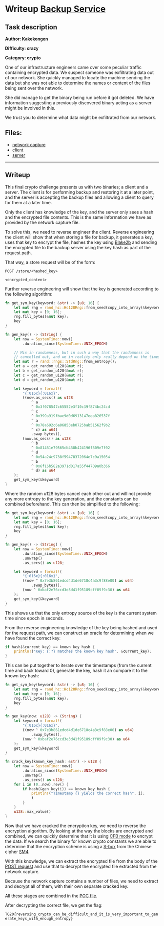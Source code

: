 # Writeup [Backup Service](./README.md)

## Task description
**Author: Kakekongen**

**Difficulty: crazy**

**Category: crypto**

One of our infrastructure engineers came over some peculiar traffic containing
encrypted data. We suspect someone was exfiltrating data out of our network.
She quickly managed to locate the machine sending the data but she was not able
to determine the names or content of the files being sent over the network.

She did manage to get the binary being run before it got deleted.
We have information suggesting a previously discovered binary acting as a server
might be involved in this.

We trust you to determine what data might be exfiltrated from our network.

## Files:
- [network capture](uploads/capture.pcapng)
- [client](uploads/client)
- [server](uploads/server)
---

## Writeup
This final crypto challenge presents us with two binaries; a client and a server.
The client is for performing backup and restoring it at a later point, and the
server is accepting the backup files and allowing a client to query for them
at a later time.

Only the client has knowledge of the key, and the server only sees a hash
and the encrypted file contents.
This is the same information we have as provided by the network capture file.

To solve this, we need to reverse engineer the client. Reverse engineering the
client will show that when storing a file for backup, it generates a key, uses
that key to encrypt the file, hashes the key using
[Blake2b][1] and sending the encrypted file to the backup server using the key
hash as part of the request path.

That way, a store request will be of the form:
```
POST /store/<hashed_key>

<encrypted_content>
```

Further reverse engineering will show that the key is generated according to
the following algorithm:

```rust
fn get_sym_key(keyword: &str) -> [u8; 16] {
    let mut rng = rand_hc::Hc128Rng::from_seed(copy_into_array(&keyword.as_bytes()));
    let mut key = [0; 16];
    rng.fill_bytes(&mut key);
    key
}

fn gen_key() -> (String) {
    let now = SystemTime::now()
        .duration_since(SystemTime::UNIX_EPOCH)

    // Mix in randomness, but in such a way that the randomness is
    // cancelled out, and we in reality only really depend on the timestamp
    let mut r = rand::rngs::StdRng::from_entropy();
    let a = get_random_u128(&mut r);
    let b = get_random_u128(&mut r);
    let c = get_random_u128(&mut r);
    let d = get_random_u128(&mut r);

    let keyword = format!(
        "{:016x}{:016x}",
        ((now.as_secs() as u128
            ^ a
            ^ 0x3f078547c65552e3f10c39f874bc24cd
            ^ c
            ^ 0x399a919fbae9d0d6913147eea826537f
            ^ a
            ^ 0x78a692c6a06853eb0725bab51562f9b2
            ^ c) as u64)
            .swap_bytes(),
        (now.as_secs() as u128
            ^ b
            ^ 0x81461e79565cb438b424196f309e7f02
            ^ d
            ^ 0x54a24c9738f59478372064e7c9a15054
            ^ b
            ^ 0x6f16b582a3971d017a55f44709a0b366
            ^ d) as u64
    );
    get_sym_key(&keyword)
}
```

Where the random u128 bytes cancel each other out and will not provide any more
entropy to the key generation, and the constants can be combined beforehand.
This can then be simplified to the following:

```rust
fn get_sym_key(keyword: &str) -> [u8; 16] {
    let mut rng = rand_hc::Hc128Rng::from_seed(copy_into_array(&keyword.as_bytes()));
    let mut key = [0; 16];
    rng.fill_bytes(&mut key);
    key
}

fn gen_key() -> (String) {
    let now = SystemTime::now()
        .duration_since(SystemTime::UNIX_EPOCH)
        .unwrap()
        .as_secs() as u128;

    let keyword = format!(
        "{:016x}{:016x}",
        ((now ^ 0x7e3b861edcd4d1de6718c4a3c9f88e00) as u64)
            .swap_bytes(),
        (now ^ 0xbaf2e76ccd3e3d41f95189cff09f9c30) as u64
    );
    get_sym_key(&keyword)
}
```

This shows us that the only entropy source of the key is the current system time
since epoch in seconds.

From the reverse engineering knowledge of the key being hashed and used for the
request path, we can construct an oracle for determining when we have found the
correct key:

```rust
if hash(&current_key) == known_key_hash {
    println!("Key: {:?} matches the known key hash", &current_key);
}
```

This can be put together to iterate over the timestamps (from the current time
and back toward 0), generate the key, hash it an compare it to the known key hash:

```rust
fn get_sym_key(keyword: &str) -> [u8; 16] {
    let mut rng = rand_hc::Hc128Rng::from_seed(copy_into_array(&keyword.as_bytes()));
    let mut key = [0; 16];
    rng.fill_bytes(&mut key);
    key
}

fn gen_key(now: u128) -> (String) {
    let keyword = format!(
        "{:016x}{:016x}",
        ((now ^ 0x7e3b861edcd4d1de6718c4a3c9f88e00) as u64)
            .swap_bytes(),
        (now ^ 0xbaf2e76ccd3e3d41f95189cff09f9c30) as u64
    );
    get_sym_key(&keyword)
}

fn crack_key(known_key_hash: &str) -> u128 {
    let now = SystemTime::now()
        .duration_since(SystemTime::UNIX_EPOCH)
        .unwrap()
        .as_secs() as u128;
    for i in (0..now).rev() {
        if hash(&gen_key(i)) == known_key_hash {
            println!("Timestamp {} yields the correct hash", i);
            i
        }
    }
    u128::max_value()
}
```

Now that we have cracked the encryption key, we need to reverse the encryption
algorithm. By looking at the way the blocks are encrypted and combined, we can
quickly determine that it is using [CFB mode][2] to encrypt the data.
If we search the binary for known crypto constants we are able to determine that
the encryption scheme is using a [S-box][3] from the Chinese cipher [SM4][4].

With this knowledge, we can extract the encrypted file from the body of the
[POST request][5] and use that to decrypt the encrypted file extracted from
the network capture.

Because the network capture contains a number of files, we need to extract
and decrypt all of them, with their own separate cracked key.

All these stages are combined in the [POC file](src/writeup/src/main.rs).

After decrypting the correct file, we get the flag:

`TG20{reversing_crypto_can_be_difficult_and_it_is_very_important_to_generate_keys_with_enough_entropy}`

[1]: https://en.wikipedia.org/wiki/BLAKE_%28hash_function%29#BLAKE2b_algorithm
[2]: https://en.wikipedia.org/wiki/Block_cipher_mode_of_operation#Cipher_Feedback_(CFB)
[3]: https://en.wikipedia.org/wiki/S-box
[4]: https://en.wikipedia.org/wiki/SM4_(cipher)
[5]: https://en.wikipedia.org/wiki/POST_(HTTP)
